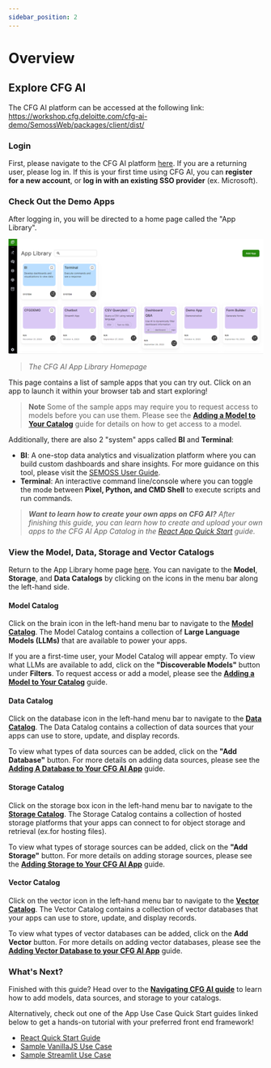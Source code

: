 ```yaml
---
sidebar_position: 2
---
```

# Overview


## Explore CFG AI
The CFG AI platform can be accessed at the following link: https://workshop.cfg.deloitte.com/cfg-ai-demo/SemossWeb/packages/client/dist/

### Login
First, please navigate to the CFG AI platform [here](https://workshop.cfg.deloitte.com/cfg-ai-demo/SemossWeb/packages/client/dist/). If you are a returning user, please log in. If this is your first time using CFG AI, you can **register for a new account**, or **log in with an existing SSO provider** (ex. Microsoft).

### Check Out the Demo Apps
After logging in, you will be directed to a home page called the "App Library". 

![App Library](../../static/img/OverviewImages/AppLibrary.PNG)
> _The CFG AI App Library Homepage_

This page contains a list of sample apps that you can try out. Click on an app to launch it within your browser tab and start exploring!  
> **Note**
> Some of the sample apps may require you to request access to models before you can use them. Please see the **[Adding a Model to Your Catalog](../Get%20Started/Navigation/CFG%20AI%20Walkthrough.mdx#adding-a-model)** guide for details on how to get access to a model.

Additionally, there are also 2 "system" apps called **BI** and **Terminal**:
* **BI**: A one-stop data analytics and visualization platform where you can build custom dashboards and share insights. For more guidance on this tool, please visit the [SEMOSS User Guide](https://SEMOSS.org/SemossDocumentation/).
* **Terminal**: An interactive command line/console where you can toggle the mode between **Pixel, Python, and CMD Shell** to execute scripts and run commands.

> _**Want to learn how to create your own apps on CFG AI?** After finishing this guide, you can learn how to create and upload your own apps to the CFG AI App Catalog in the [React App Quick Start](../How%20To/App%20Creation%20Guides/React%20App%20Quickstart%20Guide.md) guide._

### View the Model, Data, Storage and Vector Catalogs
Return to the App Library home page [here](https://workshop.cfg.deloitte.com/cfg-ai-demo/SemossWeb/packages/client/dist/). 
You can navigate to the **Model**, **Storage**, and **Data Catalogs** by clicking on the icons in the menu bar along the left-hand side.

#### Model Catalog
Click on the brain icon in the left-hand menu bar to navigate to the [**Model Catalog**](https://workshop.cfg.deloitte.com/cfg-ai-demo/SemossWeb/packages/client/dist/#/engine/model).
The Model Catalog contains a collection of **Large Language Models (LLMs)** that are available to power your apps. 

If you are a first-time user, your Model Catalog will appear empty. To view what LLMs are available to add, click on the **"Discoverable Models"** button under **Filters**. To request access or add a model, please see the **[Adding a Model to Your Catalog](../Get%20Started/Navigation/CFG%20AI%20Walkthrough.mdx#adding-a-model)** guide.

#### Data Catalog
Click on the database icon in the left-hand menu bar to navigate to the [**Data Catalog**](https://workshop.cfg.deloitte.com/cfg-ai-demo/SemossWeb/packages/client/dist/#/engine/database). The Data Catalog contains a collection of data sources that your apps can use to store, update, and display records.

To view what types of data sources can be added, click on the **"Add Database"** button. For more details on adding data sources, please see the **[Adding A Database to Your CFG AI App](../Get%20Started/Navigation/CFG%20AI%20Walkthrough.mdx#adding-a-database)** guide.

#### Storage Catalog
Click on the storage box icon in the left-hand menu bar to navigate to the [**Storage Catalog**](https://workshop.cfg.deloitte.com/cfg-ai-demo/SemossWeb/packages/client/dist/#/engine/storage). The Storage Catalog contains a collection of hosted storage platforms that your apps can connect to for  object storage and retrieval (ex.for hosting files).

To view what types of storage sources can be added, click on the **"Add Storage"** button. For more details on adding storage sources, please see the **[Adding Storage to Your CFG AI App](../Get%20Started/Navigation/CFG%20AI%20Walkthrough.mdx#adding-a-storage-source)** guide.

#### Vector Catalog
Click on the vector icon in the left-hand menu bar to navigate to the [**Vector Catalog**](https://workshop.cfg.deloitte.com/cfg-ai-demo/SemossWeb/packages/client/dist/#/engine/vector). The Vector Catalog contains a collection of vector databases that your apps can use to store, update, and display records.

To view what types of vector databases can be added, click on the **Add Vector** button. For more details on adding vector databases, please see the **[Adding Vector Database to your CFG AI App](../Get%20Started/Navigation/CFG%20AI%20Walkthrough.mdx#adding-a-vector-database)** guide.


### What's Next?
Finished with this guide? 
Head over to the **[Navigating CFG AI guide](../Get%20Started/Navigation)** to learn how to add models, data sources, and storage to your catalogs.

Alternatively, check out one of the App Use Case Quick Start guides linked below to get a hands-on tutorial with your preferred front end framework!
   - [React Quick Start Guide](../How%20To/App%20Creation%20Guides/React%20App%20Quickstart%20Guide.md)
   - [Sample VanillaJS Use Case](../How%20To/App%20Creation%20Guides/VanillaJS%20App%20Quickstart%20Guide.md)
   - [Sample Streamlit Use Case](../How%20To/App%20Creation%20Guides/Streamlit%20App%20Quickstart%20Guide.md)
